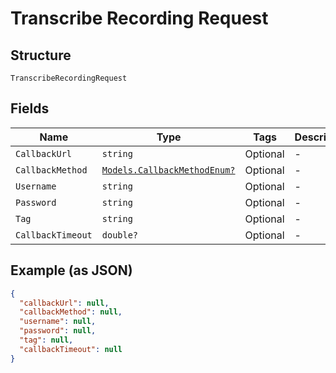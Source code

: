 
# Transcribe Recording Request

## Structure

`TranscribeRecordingRequest`

## Fields

| Name | Type | Tags | Description |
|  --- | --- | --- | --- |
| `CallbackUrl` | `string` | Optional | - |
| `CallbackMethod` | [`Models.CallbackMethodEnum?`](/doc/Voice/models/callback-method-enum.md) | Optional | - |
| `Username` | `string` | Optional | - |
| `Password` | `string` | Optional | - |
| `Tag` | `string` | Optional | - |
| `CallbackTimeout` | `double?` | Optional | - |

## Example (as JSON)

```json
{
  "callbackUrl": null,
  "callbackMethod": null,
  "username": null,
  "password": null,
  "tag": null,
  "callbackTimeout": null
}
```

